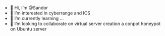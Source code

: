 - 👋 Hi, I’m @Sandor
- 👀 I’m interested in cyberrange and ICS
- 🌱 I’m currently learning ...
- 💞️ I’m looking to collaborate on virtual server creation a conpot honeypot on Ubuntu server

